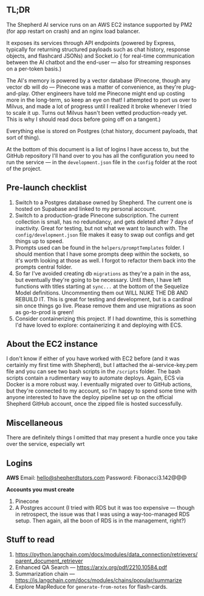 ## TL;DR
The Shepherd AI service runs on an AWS EC2 instance supported by PM2 (for app restart on crash) and an nginx load balancer.

It exposes its services through API endpoints (powered by Express, typically for returning structured payloads such as chat history, response objects, and flashcard JSONs) and Socket.io ( for real-time communication between the AI chatbot and the end-user — also for streaming responses on a per-token basis.)

The AI's memory is powered by a vector database (Pinecone, though any vector db will do — Pinecone was a matter of convenience, as they're plug-and-play. Other engineers have told me Pinecone might end up costing more in the long-term, so keep an eye on that! I attempted to port us over to Milvus, and made a lot of progress until I realized it broke whenever I tried to scale it up. Turns out Milvus hasn't been vetted production-ready yet. This is why I should read docs before going off on a tangent.)

Everything else is stored on Postgres (chat history, document payloads, that sort of thing). 

At the bottom of this document is a list of logins I have access to, but the GitHub repository I'll hand over to you has all the configuration you need to run the service — in the `development.json` file in the `config` folder at the root of the project. 

## Pre-launch checklist
1. Switch to a Postgres database owned by Shepherd. The current one is hosted on Supabase and linked to my personal account. 
2. Switch to a production-grade Pinecone subscription. The current collection is small, has no redundancy, and gets deleted after 7 days of inactivity. Great for testing, but not what we want to launch with. The `config/development.json` file makes it easy to swap out configs and get things up to speed. 
3. Prompts used can be found in the `helpers/promptTemplates` folder. I should mention that I have some prompts deep within the sockets, so it's worth looking at those as well. I forgot to refactor them back into the prompts central folder. 
4. So far I've avoided creating db  `migrations` as they're a pain in the ass, but eventually they're going to be necessary. Until then, I have left functions with titles starting at `sync...` at the bottom of the Sequelize Model definitions. Uncommenting them out WILL NUKE THE DB AND REBUILD IT. This is great for testing and development, but is a cardinal sin once things go live. Please remove them and use migrations as soon as go-to-prod is green!
5. Consider containerizing this project. If I had downtime, this is something I'd have loved to explore: containerizing it and deploying with ECS. 

## About the EC2 instance
I don't know if either of you have worked with EC2 before (and it was certainly my first time with Shepherd), but I attached the ai-service-key.pem file and you can see two bash scripts in the `/scripts` folder. The bash scripts contain a rudimentary way to automate deploys. Again, ECS via Docker is a more robust way. I eventually migrated over to GitHub actions, but they're connected to my account, so I'm happy to spend some time with anyone interested to have the deploy pipeline set up on the official Shepherd GitHub account, once the zipped file is hosted successfully. 

## Miscellaneous
There are definitely things I omitted that may present a hurdle once you take over the service, especially wrt 

## Logins

**AWS**
Email: hello@shepherdtutors.com
Password: Fibonacci3.142@@@

**Accounts you must create**
1. Pinecone
2. A Postgres account (I tried with RDS but it was too expensive — though in retrospect, the issue was that I was using a way-too-managed RDS setup. Then again, all the boon of RDS is in the management, right?)

## Stuff to read
1. https://python.langchain.com/docs/modules/data_connection/retrievers/parent_document_retriever
2. Enhanced QA Search — https://arxiv.org/pdf/2210.10584.pdf
3. Summarization chain — https://js.langchain.com/docs/modules/chains/popular/summarize
4. Explore MapReduce for `generate-from-notes` for flash-cards.
